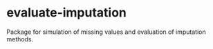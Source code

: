 # evaluate-imputation
Package for simulation of missing values and evaluation of imputation methods.

